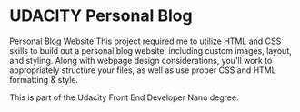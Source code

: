 # UDACITY Personal Blog

Personal Blog Website
This project required me to utilize HTML and CSS skills to build out a personal blog website, including custom images, layout, and styling. Along with webpage design considerations, you'll work to appropriately structure your files, as well as use proper CSS and HTML formatting & style.

This is part of the Udacity Front End Developer Nano degree. 
